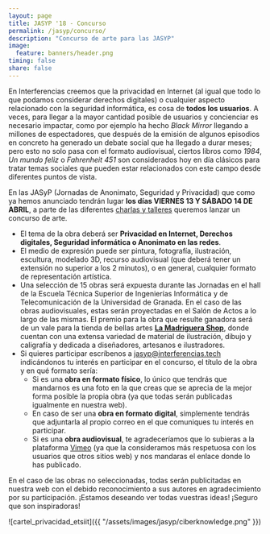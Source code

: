 ```yaml
---
layout: page
title: JASYP '18 - Concurso
permalink: /jasyp/concurso/
description: "Concurso de arte para las JASYP"
image:
  feature: banners/header.png
timing: false
share: false
---
```


En Interferencias creemos que la privacidad en Internet (al igual que todo lo que podamos considerar derechos digitales) o cualquier aspecto relacionado con la seguridad informática, es cosa de **todos los usuarios**. A veces, para llegar a la mayor cantidad posible de usuarios y concienciar es necesario impactar, como por ejemplo ha hecho *Black Mirror* llegando a millones de espectadores, que después de la emisión de algunos episodios en concreto ha generado un debate social que ha llegado a durar meses; pero esto no solo pasa con el formato audiovisual, ciertos libros como *1984*, *Un mundo feliz* o *Fahrenheit 451* son considerados hoy en día clásicos para tratar temas sociales que pueden estar relacionados con este campo desde diferentes puntos de vista.

En las JASyP (Jornadas de Anonimato, Seguridad y Privacidad) que como ya hemos anunciado tendrán lugar **los días VIERNES 13 Y SÁBADO 14 DE ABRIL**, a parte de las diferentes [charlas y talleres](https://interferencias.tech/jasyp/) queremos lanzar un concurso de arte.

- El tema de la obra deberá ser **Privacidad en Internet, Derechos digitales, Seguridad informática o Anonimato en las redes**.
- El medio de expresión puede ser pintura, fotografía, ilustración, escultura, modelado 3D, recurso audiovisual (que deberá tener un extensión no superior a los 2 minutos), o en general, cualquier formato de representación artística.
- Una selección de 15 obras será expuesta durante las Jornadas en el hall de la Escuela Técnica Superior de Ingenierías Informática y de Telecomunicación de la Universidad de Granada. En el caso de las obras audiovisuales, estas serán proyectadas en el Salón de Actos a lo largo de las mismas. El premio para la obra que resulte ganadora será de un vale para la tienda de bellas artes [**La Madriguera Shop**](http://lamadriguerashop.com/es/), donde cuentan con una extensa variedad de material de ilustración, dibujo y caligrafía y dedicada a diseñadores, artesanos e ilustradores.
- Si quieres participar escríbenos a [jasyp@interferencias.tech](mailto:jasyp@interferencias.tech) indicándonos tu interés en participar en el concurso, el título de la obra y en qué formato sería:
  - Si es una **obra en formato físico**, lo único que tendrás que mandarnos es una foto en la que creas que se aprecia de la mejor forma posible la propia obra (ya que todas serán publicadas igualmente en nuestra web).
  - En caso de ser una **obra en formato digital**, simplemente tendrás que adjuntarla al propio correo en el que comuniques tu interés en participar.
  - Si es una **obra audiovisual**, te agradeceríamos que lo subieras a la plataforma [Vimeo](https://vimeo.com/es/) (ya que la consideramos más respetuosa con los usuarios que otros sitios web) y nos mandaras el enlace donde lo has publicado.

En el caso de las obras no seleccionadas, todas serán publicitadas en nuestra web con el debido reconocimiento a sus autores en agradecimiento por su participación. ¡Estamos deseando ver todas vuestras ideas! ¡Seguro que son inspiradoras!

![cartel_privacidad_etsiit]({{ "/assets/images/jasyp/ciberknowledge.png" }})
